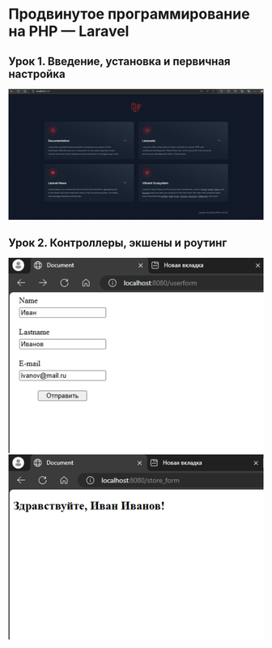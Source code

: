 # Продвинутое программирование на PHP — Laravel

## Урок 1. Введение, установка и первичная настройка
![hw1_img1](./img/hw1/img1.png "hw1_img1")

## Урок 2. Контроллеры, экшены и роутинг
![hw2_img1](./img/hw2/img1.png "hw2_img1")
![hw2_img2](./img/hw2/img2.png "hw2_img2")
